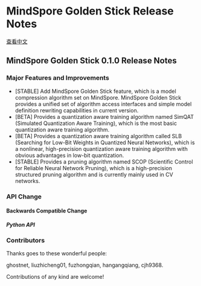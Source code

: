 # MindSpore Golden Stick Release Notes

[查看中文](./RELEASE_CN.md)

## MindSpore Golden Stick 0.1.0 Release Notes

### Major Features and Improvements

- [STABLE] Add MindSpore Golden Stick feature, which is a model compression algorithm set on MindSpore. MindSpore Golden Stick provides a unified set of algorithm access interfaces and simple model definition rewriting capabilities in current version.
- [BETA] Provides a quantization aware training algorithm named SimQAT (Simulated Quantization Aware Training), which is the most basic quantization aware training algorithm.
- [BETA] Provides a quantization aware training algorithm called SLB (Searching for Low-Bit Weights in Quantized Neural Networks), which is a nonlinear, high-precision quantization aware training algorithm with obvious advantages in low-bit quantization.
- [STABLE] Provides a pruning algorithm named SCOP (Scientific Control for Reliable Neural Network Pruning), which is a high-precision structured pruning algorithm and is currently mainly used in CV networks.

### API Change

#### Backwards Compatible Change

##### Python API

### Contributors

Thanks goes to these wonderful people:

ghostnet, liuzhicheng01, fuzhongqian, hangangqiang, cjh9368.

Contributions of any kind are welcome!
